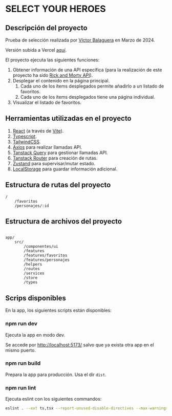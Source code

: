 # SELECT YOUR HEROES

## Descripción del proyecto

Prueba de selección realizada por [Víctor Balaguera](https://www.balaguera.es/) en Marzo de 2024.

Versión subida a Vercel [aquí](https://select-your-heroes.vercel.app/).

El proyecto ejecuta las siguientes funciones:

1. Obtener información de una API específica (para la realización de este proyecto ha sido [Rick and Morty API](https://rickandmortyapi.com/documentation)).
2. Desplegar el contenido en la página principal.
   1. Cada uno de los ítems desplegados permite añadirlo a un listado de favoritos.
   2. Cada uno de los ítems desplegados tiene una página individual.
3. Visualizar el listado de favoritos.

## Herramientas utilizadas en el proyecto

1. [React](https://es.react.dev/reference/react) (a través de [Vite](https://vitejs.dev/guide/)).
2. [Typescript](https://www.typescriptlang.org/).
3. [TailwindCSS](https://tailwindcss.com/).
4. [Axios](https://axios-http.com/es/docs/intro) para realizar llamadas API.
5. [Tanstack Query](https://tanstack.com/query/latest/docs/framework/react/overview) para gestionar llamadas API.
6. [Tanstack Router](https://tanstack.com/router/latest/docs/framework/react/overview) para creación de rutas.
7. [Zustand](https://docs.pmnd.rs/zustand/getting-started/introduction) para supervisar/mutar estado.
8. [LocalStorage](https://developer.mozilla.org/es/docs/Web/API/Window/localStorage) para guardar información adicional.

## Estructura de rutas del proyecto

```
/
    /favoritos
    /personajes/:id
```

## Estructura de archivos del proyecto

```

app/
    src/
        /componentes/ui
        /features
        /features/favoritos
        /features/personajes
        /helpers
        /routes
        /services
        /store
        /types

```

## Scrips disponibles

En la app, los siguientes scripts están disponibles:

### npm run dev

Ejecuta la app en modo dev.

Se accede por [http://localhost:5173/](http://localhost:5173/) salvo que ya exista otra app en el mismo puerto.

### npm run build

Prepara la app para producción.
Usa el dir `dist`.

### npm run lint

Ejecuta eslint con los siguientes commandos:

```sh
eslint . --ext ts,tsx --report-unused-disable-directives --max-warnings 0
```

